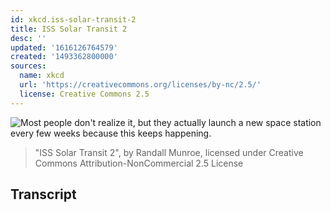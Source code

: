 ```yaml
---
id: xkcd.iss-solar-transit-2
title: ISS Solar Transit 2
desc: ''
updated: '1616126764579'
created: '1493362800000'
sources:
  name: xkcd
  url: 'https://creativecommons.org/licenses/by-nc/2.5/'
  license: Creative Commons 2.5
---
```

![Most people don't realize it, but they actually launch a new space station every few weeks because this keeps happening.](https://imgs.xkcd.com/comics/iss_solar_transit_2.png)
> "ISS Solar Transit 2", by Randall Munroe, licensed under Creative Commons Attribution-NonCommercial 2.5 License

## Transcript
